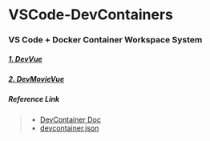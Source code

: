 # VSCode-DevContainers

### VS Code + Docker Container Workspace System

##### [1. DevVue](./DevVue)
##### [2. DevMovieVue](./DevMovieVue)


##### Reference Link

> - [DevContainer Doc](https://code.visualstudio.com/docs/devcontainers/containers)
> - [devcontainer.json](https://containers.dev/implementors/json_reference/)

